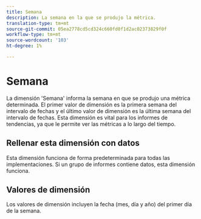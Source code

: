 ```yaml
---
title: Semana
description: La semana en la que se produjo la métrica.
translation-type: tm+mt
source-git-commit: 05ea2778cd5cd324c660fd0f1d2ac02373829f0f
workflow-type: tm+mt
source-wordcount: '103'
ht-degree: 1%

---
```



# Semana

La dimensión &#39;Semana&#39; informa la semana en que se produjo una métrica determinada. El primer valor de dimensión es la primera semana del intervalo de fechas y el último valor de dimensión es la última semana del intervalo de fechas. Esta dimensión es vital para los informes de tendencias, ya que le permite ver las métricas a lo largo del tiempo.

## Rellenar esta dimensión con datos

Esta dimensión funciona de forma predeterminada para todas las implementaciones. Si un grupo de informes contiene datos, esta dimensión funciona.

## Valores de dimensión

Los valores de dimensión incluyen la fecha (mes, día y año) del primer día de la semana.
